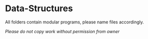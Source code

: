 # Data-Structures

All folders contain modular programs, please name files accordingly.

*Please do not copy work without permission from owner*
